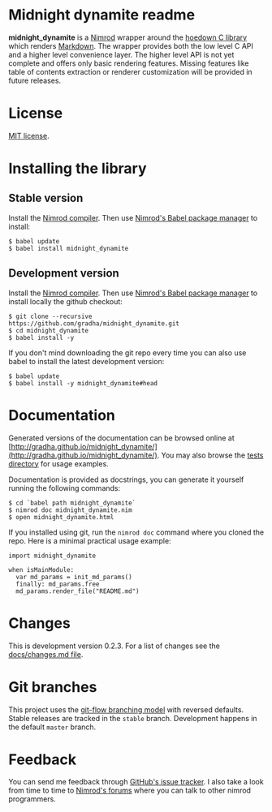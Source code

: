 Midnight dynamite readme
========================

**midnight_dynamite** is a [Nimrod](http://nimrod-lang.org) wrapper around the
[hoedown C library](https://github.com/hoedown/hoedown) which renders
[Markdown](http://daringfireball.net/projects/markdown/). The wrapper provides
both the low level C API and a higher level convenience layer. The higher level
API is not yet complete and offers only basic rendering features. Missing
features like table of contents extraction or renderer customization will be
provided in future releases.


License
=======

[MIT license](LICENSE.md).


Installing the library
======================

Stable version
--------------

Install the [Nimrod compiler](http://nimrod-lang.org/). Then use [Nimrod's
Babel package manager](https://github.com/nimrod-code/babel) to install:

    $ babel update
    $ babel install midnight_dynamite


Development version
-------------------

Install the [Nimrod compiler](http://nimrod-lang.org/). Then use [Nimrod's
Babel package manager](https://github.com/nimrod-code/babel) to install locally
the github checkout:

    $ git clone --recursive https://github.com/gradha/midnight_dynamite.git
    $ cd midnight_dynamite
    $ babel install -y

If you don't mind downloading the git repo every time you can also use babel to
install the latest development version:

    $ babel update
    $ babel install -y midnight_dynamite#head


Documentation
=============

Generated versions of the documentation can be browsed online at
[http://gradha.github.io/midnight_dynamite/](http://gradha.github.io/midnight_dynamite/).
You may also browse the [tests directory](tests) for usage examples.

Documentation is provided as docstrings, you can generate it yourself running
the following commands:

    $ cd `babel path midnight_dynamite`
    $ nimrod doc midnight_dynamite.nim
    $ open midnight_dynamite.html

If you installed using git, run the ``nimrod doc`` command where you cloned the
repo. Here is a minimal practical usage example:

    import midnight_dynamite

    when isMainModule:
      var md_params = init_md_params()
      finally: md_params.free
      md_params.render_file("README.md")


Changes
=======

This is development version 0.2.3. For a list of changes see the
[docs/changes.md file](docs/changes.md).


Git branches
============

This project uses the [git-flow branching
model](https://github.com/nvie/gitflow) with reversed defaults. Stable releases
are tracked in the ``stable`` branch. Development happens in the default
``master`` branch.


Feedback
========

You can send me feedback through [GitHub's issue
tracker](https://github.com/gradha/midnight_dynamite/issues). I also take a
look from time to time to [Nimrod's forums](http://forum.nimrod-lang.org) where
you can talk to other nimrod programmers.
